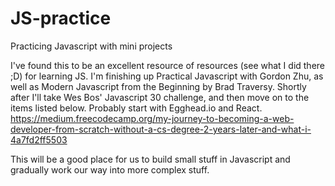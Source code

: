 # JS-practice
Practicing Javascript with mini projects

I've found this to be an excellent resource of resources (see what I did there ;D) for learning JS. I'm finishing up Practical Javascript with Gordon Zhu, as well as Modern Javascript from the Beginning by Brad Traversy. Shortly after I'll take Wes Bos' Javascript 30 challenge, and then move on to the items listed below. Probably start with Egghead.io and React. 
https://medium.freecodecamp.org/my-journey-to-becoming-a-web-developer-from-scratch-without-a-cs-degree-2-years-later-and-what-i-4a7fd2ff5503

This will be a good place for us to build small stuff in Javascript and gradually work our way into more complex stuff. 
